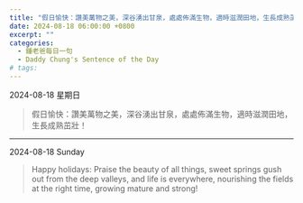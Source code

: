 ```yaml
---
title: "假日愉快：讚美萬物之美，深谷湧出甘泉，處處佈滿生物，適時滋潤田地，生長成熟茁壯！ <br> Happy holidays: Praise the beauty of all things, sweet springs gush out from the deep valleys, and life is everywhere, nourishing the fields at the right time, growing mature and strong!"
date: 2024-08-18 06:00:00 +0800
excerpt: ""
categories:
  - 鍾老爸每日一句
  - Daddy Chung's Sentence of the Day
# tags:
---
```


2024-08-18 星期日

> 假日愉快：讚美萬物之美，深谷湧出甘泉，處處佈滿生物，適時滋潤田地，生長成熟茁壯！

---

2024-08-18 Sunday

> Happy holidays: Praise the beauty of all things, sweet springs gush out from the deep valleys, and life is everywhere, nourishing the fields at the right time, growing mature and strong!
